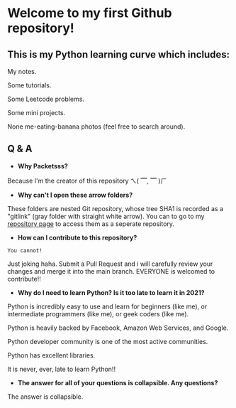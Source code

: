 # Welcome to my first Github repository!
## This is my Python learning curve which includes:
My notes.

Some tutorials.

Some Leetcode problems.

Some mini projects.

None me-eating-banana photos (feel free to search around).
## Q & A
- **Why Packetsss?**

Because I'm the creator of this repository ㄟ( ▔, ▔ )ㄏ

- **Why can't I open these arrow folders?**

These folders are nested Git repository, whose tree SHA1 is recorded as a "gitlink" (gray folder with straight white arrow). You can to go to my [repository page](https://github.com/packetsss?tab=repositories) to access them as a seperate repository.
- **How can I contribute to this repository?**

`You cannot!`

Just joking haha. Submit a Pull Request and i will carefully review your changes and merge it into the main branch. EVERYONE is welcomed to contribute!!
- **Why do I need to learn Python? Is it too late to learn it in 2021?**


Python is incredibly easy to use and learn for beginners (like me), or intermediate programmers (like me), or geek coders (like me).

Python is heavily backed by Facebook, Amazon Web Services, and Google.

Python developer community is one of the most active communities.

Python has excellent libraries.

It is never, ever, late to learn Python!!

- **The answer for all of your questions is collapsible. Any questions?**

The answer is collapsible.
